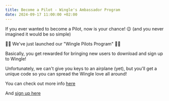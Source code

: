 ```yaml
---
title: Become a Pilot - Wingle's Ambassador Program
date: 2024-09-17 11:00:00 +02:00
---
```


If you ever wanted to become a Pilot, now is your chance! 😉 
(and you never imagined it would be so simple)

👨‍✈️ We've just launched our "Wingle Pilots Program" 👩‍✈️

Basically, you get rewarded for bringing new users to download and sign up to Wingle!

Unfortunately, we can't give you keys to an airplane (yet), but you'll get a unique code so you can spread the Wingle love all around!

You can check out more info [here](https://cockpit.letswingle.com/wingle-pilots.pdf)

And [sign up here](https://tally.so/r/w24qre)